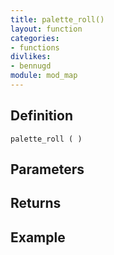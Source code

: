 ```yaml
---
title: palette_roll()
layout: function
categories:
- functions
divlikes:
- bennugd
module: mod_map
---
```


## Definition

    palette_roll ( )

## Parameters

## Returns

## Example
